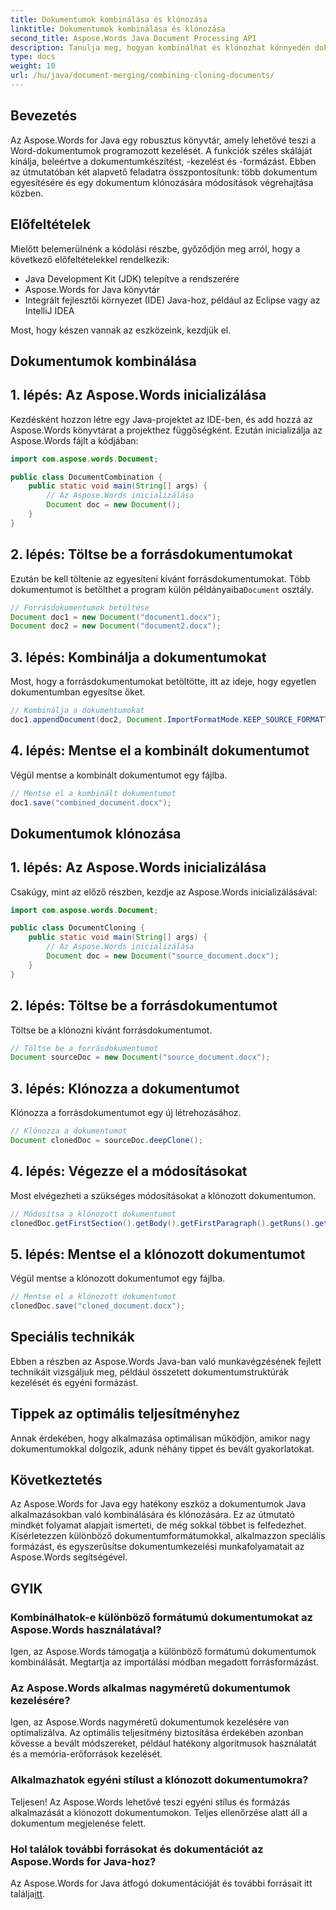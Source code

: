 ```yaml
---
title: Dokumentumok kombinálása és klónozása
linktitle: Dokumentumok kombinálása és klónozása
second_title: Aspose.Words Java Document Processing API
description: Tanulja meg, hogyan kombinálhat és klónozhat könnyedén dokumentumokat Java nyelven az Aspose.Words használatával. Ez a lépésenkénti útmutató mindent tartalmaz, amit tudnia kell.
type: docs
weight: 10
url: /hu/java/document-merging/combining-cloning-documents/
---
```


## Bevezetés

Az Aspose.Words for Java egy robusztus könyvtár, amely lehetővé teszi a Word-dokumentumok programozott kezelését. A funkciók széles skáláját kínálja, beleértve a dokumentumkészítést, -kezelést és -formázást. Ebben az útmutatóban két alapvető feladatra összpontosítunk: több dokumentum egyesítésére és egy dokumentum klónozására módosítások végrehajtása közben.

## Előfeltételek

Mielőtt belemerülnénk a kódolási részbe, győződjön meg arról, hogy a következő előfeltételekkel rendelkezik:

- Java Development Kit (JDK) telepítve a rendszerére
- Aspose.Words for Java könyvtár
- Integrált fejlesztői környezet (IDE) Java-hoz, például az Eclipse vagy az IntelliJ IDEA

Most, hogy készen vannak az eszközeink, kezdjük el.

## Dokumentumok kombinálása

## 1. lépés: Az Aspose.Words inicializálása

Kezdésként hozzon létre egy Java-projektet az IDE-ben, és add hozzá az Aspose.Words könyvtárat a projekthez függőségként. Ezután inicializálja az Aspose.Words fájlt a kódjában:

```java
import com.aspose.words.Document;

public class DocumentCombination {
    public static void main(String[] args) {
        // Az Aspose.Words inicializálása
        Document doc = new Document();
    }
}
```

## 2. lépés: Töltse be a forrásdokumentumokat

Ezután be kell töltenie az egyesíteni kívánt forrásdokumentumokat. Több dokumentumot is betölthet a program külön példányaiba`Document` osztály.

```java
// Forrásdokumentumok betöltése
Document doc1 = new Document("document1.docx");
Document doc2 = new Document("document2.docx");
```

## 3. lépés: Kombinálja a dokumentumokat

Most, hogy a forrásdokumentumokat betöltötte, itt az ideje, hogy egyetlen dokumentumban egyesítse őket.

```java
// Kombinálja a dokumentumokat
doc1.appendDocument(doc2, Document.ImportFormatMode.KEEP_SOURCE_FORMATTING);
```

## 4. lépés: Mentse el a kombinált dokumentumot

Végül mentse a kombinált dokumentumot egy fájlba.

```java
// Mentse el a kombinált dokumentumot
doc1.save("combined_document.docx");
```

## Dokumentumok klónozása

## 1. lépés: Az Aspose.Words inicializálása

Csakúgy, mint az előző részben, kezdje az Aspose.Words inicializálásával:

```java
import com.aspose.words.Document;

public class DocumentCloning {
    public static void main(String[] args) {
        // Az Aspose.Words inicializálása
        Document doc = new Document("source_document.docx");
    }
}
```

## 2. lépés: Töltse be a forrásdokumentumot

Töltse be a klónozni kívánt forrásdokumentumot.

```java
// Töltse be a forrásdokumentumot
Document sourceDoc = new Document("source_document.docx");
```

## 3. lépés: Klónozza a dokumentumot

Klónozza a forrásdokumentumot egy új létrehozásához.

```java
// Klónozza a dokumentumot
Document clonedDoc = sourceDoc.deepClone();
```

## 4. lépés: Végezze el a módosításokat

Most elvégezheti a szükséges módosításokat a klónozott dokumentumon.

```java
// Módosítsa a klónozott dokumentumot
clonedDoc.getFirstSection().getBody().getFirstParagraph().getRuns().get(0).setText("Modified Content");
```

## 5. lépés: Mentse el a klónozott dokumentumot

Végül mentse a klónozott dokumentumot egy fájlba.

```java
// Mentse el a klónozott dokumentumot
clonedDoc.save("cloned_document.docx");
```

## Speciális technikák

Ebben a részben az Aspose.Words Java-ban való munkavégzésének fejlett technikáit vizsgáljuk meg, például összetett dokumentumstruktúrák kezelését és egyéni formázást.

## Tippek az optimális teljesítményhez

Annak érdekében, hogy alkalmazása optimálisan működjön, amikor nagy dokumentumokkal dolgozik, adunk néhány tippet és bevált gyakorlatokat.

## Következtetés

Az Aspose.Words for Java egy hatékony eszköz a dokumentumok Java alkalmazásokban való kombinálására és klónozására. Ez az útmutató mindkét folyamat alapjait ismerteti, de még sokkal többet is felfedezhet. Kísérletezzen különböző dokumentumformátumokkal, alkalmazzon speciális formázást, és egyszerűsítse dokumentumkezelési munkafolyamatait az Aspose.Words segítségével.

## GYIK

### Kombinálhatok-e különböző formátumú dokumentumokat az Aspose.Words használatával?

Igen, az Aspose.Words támogatja a különböző formátumú dokumentumok kombinálását. Megtartja az importálási módban megadott forrásformázást.

### Az Aspose.Words alkalmas nagyméretű dokumentumok kezelésére?

Igen, az Aspose.Words nagyméretű dokumentumok kezelésére van optimalizálva. Az optimális teljesítmény biztosítása érdekében azonban kövesse a bevált módszereket, például hatékony algoritmusok használatát és a memória-erőforrások kezelését.

### Alkalmazhatok egyéni stílust a klónozott dokumentumokra?

Teljesen! Az Aspose.Words lehetővé teszi egyéni stílus és formázás alkalmazását a klónozott dokumentumokon. Teljes ellenőrzése alatt áll a dokumentum megjelenése felett.

### Hol találok további forrásokat és dokumentációt az Aspose.Words for Java-hoz?

 Az Aspose.Words for Java átfogó dokumentációját és további forrásait itt találja[itt](https://reference.aspose.com/words/java/).
